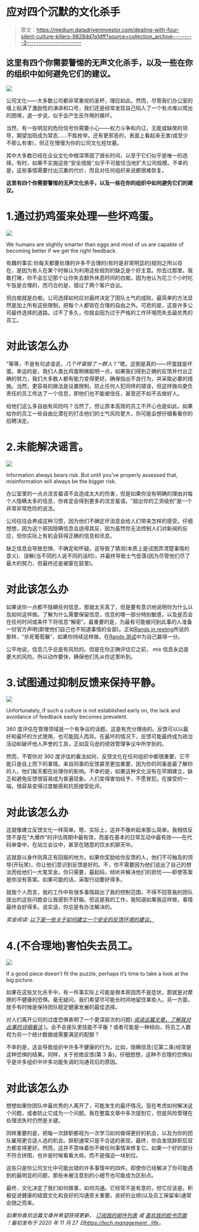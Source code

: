 # 应对四个沉默的文化杀手

> 原文：<https://medium.datadriveninvestor.com/dealing-with-four-silent-culture-killers-9828dd7a1dff?source=collection_archive---------3----------------------->

## 这里有四个你需要警惕的无声文化杀手，以及一些在你的组织中如何避免它们的建议。

![](img/559c2cb357e1c880c4605b8a4d589632.png)

公司文化——大多数公司都非常重视的圣杯，理应如此。然而，尽管我们办公室的墙上贴满了激励性的演讲和口号，我们还是经常发现自己陷入了一个有点难以爬出的困境，退一步说，似乎会产生反作用的循环。

当然，有一些明显的危险信号你需要小心——权力斗争和内讧，无能或缺席的领导，期望加班成为常态……不胜枚举。还有更邪恶的，表面上看起来无害(或至少不那么有害)，但正在慢慢为你的公司文化挖坟墓。

其中大多数已经在企业文化中根深蒂固了很长时间，以至于它们似乎是唯一的选择。有时，如果不实施这些“安全措施”,似乎不可能恰当地扩大公司规模。不幸的是，这些事情需要付出沉重的代价，而且对任何组织来说都很难恢复。

**这里有四个你需要警惕的无声文化杀手，以及一些在你的组织中如何避免它们的建议。**

# 1.通过扔鸡蛋来处理一些坏鸡蛋。

![](img/17cac0891508216524ce7a18870f2691.png)

We humans are slightly smarter than eggs and most of us are capable of becoming better if we get the right feedback.

有趣的事实:你每天都要处理的许多不合理的(有时是非常明显的)规则之所以存在，是因为有人在某个时候认为利用这些规则的缺乏是个好主意。你去过那里。我敢打赌，你不会忘记那个让你失去额外休息时间的白痴，因为他认为花三个小时吃午饭是合理的，而巧合的是，错过了两个客户会议。

但白痴就是白痴，公司选择如何应对最终决定了团队士气的成败。最简单的方法显然是加上所有这些限制，把每个人都锁在合理的自由之外。可悲的是，这是许多公司最终选择的道路。过不了多久，你就会因为过于严格的工作环境而失去最优秀的员工。

# 对此该怎么办

"等等，不是有句谚语说，*几个坏蛋毁了一群人*？"嗯，这倒是真的——坏蛋就是坏蛋。幸运的是，我们人类比鸡蛋稍微聪明一点，如果我们得到正确的反馈并付出正确的努力，我们大多数人都有能力变得更好。确保指出不良行为，并采取必要的措施。当然，更容易的做法是设置限制，防止任何人犯同样的错误，但这样做向更负责任的员工传达了一个信息，即他们也不能被信任，甚至还不如不去做好人。

给他们这么多自由有风险吗？当然了。但让原本高效的员工不开心也是如此。如果给你的员工一些自由比潜在的打击他们的士气风险更大，你可能会想仔细看看你的招聘决定。

# 2.未能解决谣言。

![](img/6df408d910a061a42f2899fa94f2eed8.png)

Information always bears risk. But until you’ve properly assessed that, *mis*information will always be the bigger risk.

办公室里的一点点流言蜚语不会造成太大的伤害，但是如果你没有明确的理由对每个人隐瞒太多的信息，你肯定会得到更多的流言蜚语。“超出你的工资级别”是一个非常非常危险的说法。

公司往往会养成这种习惯，因为他们不确定坏消息会给人们带来怎样的感受。仔细想想，因为这个原因隐瞒信息会适得其反，因为虽然你无法控制人们对新闻的反应，但你实际上有机会获得正确的信息和讯息。

缺乏信息会导致恐惧、不确定和怀疑。这导致了猜测(本质上是试图弄清楚事情的意义)、误解(当不同的人说不同的话时)，并最终导致士气低落(因为尽管他们尽了最大的努力，但最终还是被蒙在鼓里)。

# 对此该怎么办

如果说你一点都不隐瞒任何信息，那就太天真了，但是要有意识地说明你为什么以及如何这样做。了解为什么需要保留信息，信息的哪一部分特别敏感，以及是否会在任何时间或条件下将信息“解密”。最重要的是，为最有可能被问到此事的人准备一份官方声明(即使他们自己也不知道事情的全部)。正如[Rands in resting](http://randsinrepose.com/)所说的那样，“杀死葡萄藤”，如果你持续这样做，在[Rands 测试](https://randsinrepose.com/archives/the-rands-test/)中为自己赢得一分。

公平地说，信息几乎总是有风险的。但是在你正确评估它之前， *mis* 信息永远是更大的风险。所以动作要快，确保他们先从你这里听到。

# 3.试图通过抑制反馈来保持平静。

![](img/47fc14ee1a66adb8a30cfbb7fbdf97a1.png)

Unfortunately, if such a culture is not established early on, the lack and avoidance of feedback easily becomes prevalent.

360 度评估在管理领域是一个有争议的话题，这是有充分理由的。反馈可以以最好和最坏的方式使用，也可能因人而异。在最坏的情况下，反馈可能最终成为政治活动和破坏他人声誉的工具，正如亚马逊的绩效管理争议中所学到的。

然而，不管你对 360 度评估的看法如何，反馈文化在任何组织中都很重要，它不能只是自上而下的事情。来自同事的反馈甚至更加重要，因为你的同事是最了解你的人，他们每天都在处理你的影响。不幸的是，如果这种文化没有在早期建立，缺乏和避免反馈很容易成为普遍现象。人们变得害怕给予，不愿冒犯。在接受的一端，很容易变得过度敏感和抗拒接受批评。

# 对此该怎么办

这就像建立反馈文化一样简单。嗯，实际上，这并不像听起来那么简单。我相信反馈不是在“大爆炸”的评估周期中最有效，而是在基本的日常互动中最有效——在代码审查中，在站立会议中，甚至在随意的饮水机聊天中。

这就是以身作则真正有回报的地方。如果你奖励给你反馈的人，他们不可触及的领导(开玩笑)，你让他们意识到反馈是好的。不，你不需要因为他们说出了自己的想法而给他们一大笔奖金。你只需要，最起码，倾听并解决他们的担忧——即使答案是你没有答案。如果可能的话，采取行动要好得多。

就我个人而言，我的工作中有很多事情超出了我的控制范围，不得不回答我的团队提出的这些问题会让我感到不舒服。但这是我的工作，我知道如果我这样做，事情最终会好得多。说实话，你总是有办法解决的。

*奖金阅读:* [*以下是一些关于如何建立一个安全的反馈环境的建议。*](https://techmanagement.life/2019/10/09/a-safe-environment-for-feedback/)

# 4.(不合理地)害怕失去员工。

![](img/846dabc0bc2ae9eddc7bd26358c127d9.png)

If a good piece doesn’t fit the puzzle, perhaps it’s time to take a look at the big picture.

如果在这些文化杀手中，有一件事实际上可能是根本原因而不是症状，那就是对摩擦的不健康的恐惧。毫无疑问，我们希望尽可能长时间地留住某些人。另一方面，放手有时候是保持团队稳定健康发展的最佳选择。

对人们离开公司的过度恐惧表明了一个更深层次的问题( [*阅读这篇文章，了解我对此事的详细看法*](https://techmanagement.life/2019/08/29/employee-retention-is-a-terrible-metric/) )。会不会是队里技能不平衡？或者可能是一种倾向，将员工人数视为另一个统计数据或需要满足的配额？

不幸的是，这会导致组织中许多不健康的行为。比如，隐瞒信息(见第二条)经常是这种恐惧的结果。同样，关于拒绝反馈(第 3 条)。仔细想想，这种不合理的恐惧似乎是许多组织中许多功能失调的沟通背后的原因。

# 对此该怎么办

想想如果你团队中最优秀的人离开了，可能发生的最坏情况。现在考虑如何解决这个问题，或者防止它成为一个问题。我在整篇文章中多次提到它，但是风险管理在处理流失时仍然是关键。

同样重要的是，把每一次辞职都视为一次学习如何做得更好的机会，以及为你的团队雇用更合适人选的机会。辞职通常只是不合适的表现，最终，你会发现辞职后双方都变得更好。然而，这并不意味着你不做任何事情来修复它。如果一个好的部分不符合拼图，也许是时候看看大局，而不是强迫一块到位。

这些只是你公司文化中可能出错的许多事情中的四件。即使你已经解决了你可能遇到的最明显的问题，那些未被注意到的小细节也可能成为区别点。

最终，文化决定了我们如何做事，如何沟通。它经常不是有意的，但它应该是。积极促进健康的结盟文化和良好的沟通至关重要。良好的业绩(以及员工保留率)通常会随之而来。

*如果你喜欢这篇文章并希望获得更新，* [*订阅我的邮件列表*](https://techmanagement.life/subscribe) *或* [*喜欢我的脸书页面*](https://facebook.com/techmanagement.life) *！最初发布于 2020 年 11 月 27 日*[*https://tech management . life*](https://techmanagement.life/2020/11/27/dealing-with-four-silent-culture-killers/)*。*